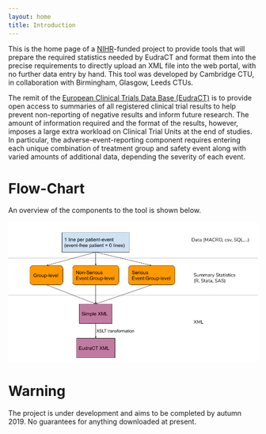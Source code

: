 ```yaml
---
layout: home
title: Introduction
---
```

This is the home page of a [NIHR](https://www.nihr.ac.uk/)-funded project to provide tools that will prepare the required statistics needed by EudraCT and format them into the precise requirements to directly upload an XML file into the web portal, with no further data entry by hand. This tool was developed by Cambridge CTU, in collaboration with Birmingham, Glasgow, Leeds CTUs.

The remit of the [European Clinical Trials Data Base (EudraCT)](https://eudract.ema.europa.eu/result.html) is to provide open access to summaries of all registered clinical trial results to help prevent non-reporting of negative results and inform future research. The amount of information required and the format of the results, however, imposes a large extra workload on Clinical Trial Units at the end of studies. In particular, the adverse-event-reporting component requires entering each unique combination of treatment group and safety event along with varied amounts of additional data, depending the severity of each event.


# Flow-Chart

An overview of the components to the tool is shown below.

![flowchart](img/flowchart.png)

# Warning

The project is under development and aims to be completed by autumn 2019. No guarantees for anything downloaded at present.
